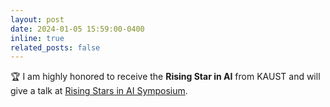 ```yaml
---
layout: post
date: 2024-01-05 15:59:00-0400
inline: true
related_posts: false
---
```


🏆 I am highly honored to receive the **Rising Star in AI** from KAUST and will give a talk at [Rising Stars in AI Symposium](https://cemse.kaust.edu.sa/ai/aii-symp-2024). 
